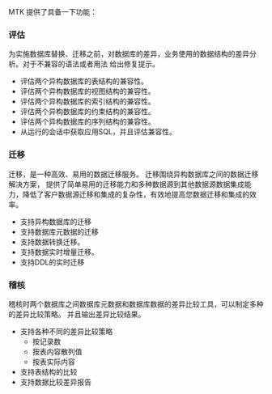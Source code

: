 MTK 提供了具备一下功能：

### 评估

为实施数据库替换、迁移之前，对数据库的差异，业务使用的数据结构的差异分析。对于不兼容的语法或者用法
给出修复提示。

- 评估两个异构数据库的表结构的兼容性。
- 评估两个异构数据库的视图结构的兼容性。
- 评估两个异构数据库的索引结构的兼容性。
- 评估两个异构数据库的约束结构的兼容性。
- 评估两个异构数据库的序列结构的兼容性。
- 从运行的会话中获取应用SQL，并且评估兼容性。

### 迁移

迁移，是一种高效、易用的数据迁移服务。 迁移围绕异构数据库之间的数据迁移解决方案，
提供了简单易用的迁移能力和多种数据源到其他数据源数据集成能力，降低了客户数据源迁移和集成的复杂性，有效地提高您数据迁移和集成的效率。

- 支持异构数据库的迁移
- 支持数据库元数据的迁移
- 支持数据转换迁移。
- 支持数据实时增量迁移。
- 支持DDL的实时迁移

### 稽核

稽核时两个数据库之间数据库元数据和数据库数据的差异比较工具，可以制定多种的差异比较策略。
并且输出差异比较结果。
- 支持各种不同的差异比较策略
  * 按记录数
  * 按表内容散列值
  * 按表实际内容
- 支持表结构的比较
- 支持数据比较差异报告